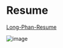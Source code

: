 # Resume
[Long-Phan-Resume](https://github.com/justinphan3110/Resume/blob/master/resume.pdf) 


![image](https://user-images.githubusercontent.com/44376091/57669024-b1359800-7633-11e9-9133-3ffed0364c6f.png)


